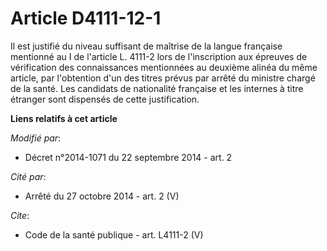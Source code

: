 # Article D4111-12-1

Il est justifié du niveau suffisant de maîtrise de la langue française mentionné au I de l'article L. 4111-2 lors de
l'inscription aux épreuves de vérification des connaissances mentionnées au deuxième alinéa du même article, par l'obtention
d'un des titres prévus par arrêté du ministre chargé de la santé. Les candidats de nationalité française et les internes à
titre étranger sont dispensés de cette justification.

**Liens relatifs à cet article**

_Modifié par_:

  - Décret n°2014-1071 du 22 septembre 2014 - art. 2

_Cité par_:

  - Arrêté du 27 octobre 2014 - art. 2 (V)

_Cite_:

  - Code de la santé publique - art. L4111-2 (V)
